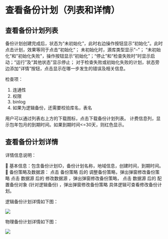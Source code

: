 # 查看备份计划（列表和详情）

## 查看备份计划列表
备份计划创建完成后，状态为“未初始化”，此时右边操作按钮显示“初始化”。此时点击计划，效果等同于点击“初始化“；
未初始化时，源库类型显示"–"；
“未初始化”和"初始化失败"，操作按钮显示“初始化”；“停止”和“检查失败时”时显示启动；“运行”及“其他状态”显示停止；
对于检查失败或初始化失败的计划，状态旁边添加“详情”按钮，点击显示在哪一步发生的错误及相关信息。

检查项：
1)	连通性
2)	权限
3)	binlog
4)	如果为逻辑备份，还需要校验库名，表名

用户可以通过列表右上方的下载图标，点击下载备份计划列表。
计费信息列，显示包年包月的到期时间。如果到期时间<=30天，则红色显示。

## 查看备份计划详情

详情信息说明：

	基本信息：包含备份计划ID，备份计划名称，地域信息，创建时间，到期时间。
	备份策略及数据源：
点击 备份策略 后的  调整备份策略，弹出弹窗修改备份策略
点击 数据源 后的 修改数据源 ，弹出弹窗修改备份策略，
点击 数据源 后的 配置备份对象 (针对逻辑备份) ，弹出弹窗修改备份策略
具体逻辑可查看修改备份计划。

逻辑备份计划详情如下图：

![](../../DBS/Image/Operation-Guide/check-backup-schedule1.png) 
 
物理备份计划详情如下图：

![](../../DBS/Image/Operation-Guide/check-backup-schedule2.png)  
